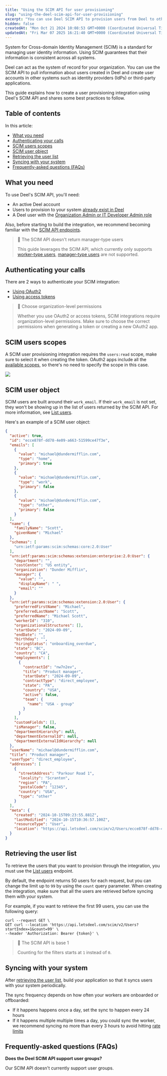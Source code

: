 ```yaml
---
title: "Using the SCIM API for user provisioning"
slug: "using-the-deel-scim-api-for-user-provisioning"
excerpt: "You can use Deel SCIM API to provision users from Deel to other systems: learn how."
hidden: false
createdAt: "Mon Oct 21 2024 10:08:53 GMT+0000 (Coordinated Universal Time)"
updatedAt: "Fri Mar 07 2025 16:21:40 GMT+0000 (Coordinated Universal Time)"
---
```

System for Cross-domain Identity Management (SCIM) is a standard for managing user identity information. Using SCIM guarantees that their information is consistent across all systems.

Deel can act as the system of record for your organization. You can use the SCIM API to pull information about users created in Deel and create user accounts in other systems such as identity providers (IdPs) or third-party applications.

This guide explains how to create a user provisioning integration using Deel's SCIM API and shares some best practices to follow.

## Table of contents

In this article:

- [What you need](#what-you-need)
- [Authenticating your calls](#authenticating-your-calls)
- [SCIM users scopes](#scim-users-scopes)
- [SCIM user object](#scim-user-object)
- [Retrieving the user list](#retrieving-the-user-list)
- [Syncing with your system](#syncing-with-your-system)
- [Frequently-asked questions (FAQs)](#frequently-asked-questions-faqs)

## What you need

To use Deel's SCIM API, you'll need:

- An active Deel account
- Users to provision to your system [already exist in Deel](https://help.letsdeel.com/hc/en-gb/sections/20347193192593-Contract-Creation-and-Management)
- A Deel user with the [Organization Admin or IT Developer Admin role](https://help.letsdeel.com/hc/en-gb/articles/13923716480401-What-Are-the-Different-Roles-for-Organization-Admins-in-Deel)

Also, before starting to build the integration, we recommend becoming familiar with the [SCIM API endpoints](https://developer.deel.com/reference/searchviaget).

> 📘 The SCIM API doesn't return manager-type users
> 
> This guide leverages the SCIM API, which currently only supports [worker-type users](https://developer.deel.com/docs/managers), [manager-type users](https://developer.deel.com/docs/managers) are not supported.

## Authenticating your calls

There are 2 ways to authenticate your SCIM integration:

- [Using OAuth2](https://developer.deel.com/docs/oauth2-apps)
- [Using access tokens](https://developer.deel.com/docs/api-tokens-1)

> 📘 Choose organization-level permissions
> 
> Whether you use OAuth2 or access tokens, SCIM integrations require organization-level permissions. Make sure to choose the correct permissions when generating a token or creating a new OAuth2 app.

## SCIM users scopes

A SCIM user provisioning integration requires the `users:read` scope, make sure to select it when creating the token. OAuth2 apps include all the [available scopes](https://developer.deel.com/docs/scopes-1), so there's no need to specify the scope in this case.

![](https://files.readme.io/ae905ef18a1a5f7e7ae2811610ce432f3c21ef06b77621ba0a6323ab70c29c70-tokens-people-users-read.png)


## SCIM user object

SCIM users are built around their `work_email`. If their `work_email` is not set, they won't be showing up in the list of users returned by the SCIM API. For more information, see [List users](https://developer.deel.com/reference/searchviaget).

Here's an example of a SCIM user object:

```json
{
  "active": true,
  "id": "ecce878f-dd78-4e09-a663-51599ce47f3e",
  "emails": [
    {
      "value": "michael@dundermifflin.com",
      "type": "home",
      "primary": true
    },
    {
      "value": "michael@dundermifflin.com",
      "type": "work",
      "primary": false
    },
    {
      "value": "michael@dundermifflin.com",
      "type": "other",
      "primary": false
    }
  ],
  "name": {
    "familyName": "Scott",
    "givenName": "Michael"
  },
  "schemas": [
    "urn:ietf:params:scim:schemas:core:2.0:User"
  ],
  "urn:ietf:params:scim:schemas:extension:enterprise:2.0:User": {
    "department": "",
    "costCenter": "US entity",
    "organization": "Dunder Mifflin",
    "manager": {
      "value": "",
      "displayName": " ",
      "email": ""
    }
  },
  "urn:ietf:params:scim:schemas:extension:2.0:User": {
    "preferredFirstName": "Michael",
    "preferredLastName": "Scott",
    "preferredName": "Michael Scott",
    "workerId": "310",
    "organizationalStructures": [],
    "startDate": "2024-09-09",
    "endDate": "",
    "birthday": "",
    "hiringStatus": "onboarding_overdue",
    "state": "BC",
    "country": "CA",
    "employments": [
      {
        "contractId": "nw7n2ev",
        "title": "Product manager",
        "startDate": "2024-09-09",
        "contractType": "direct_employee",
        "state": "PA",
        "country": "USA",
        "active": false,
        "team": {
          "name": "USA - group"
        }
      }
    ],
    "customFields": [],
    "isManager": false,
    "departmentHierarchy": null,
    "departmentExternalId": null,
    "departmentExternalIdHierarchy": null
  },
  "userName": "michael@dundermifflin.com",
  "title": "Product manager",
  "userType": "direct_employee",
  "addresses": [
    {
      "streetAddress": "Parkour Road 1",
      "locality": "Scranton",
      "region": "PA",
      "postalCode": "12345",
      "country": "USA",
      "type": "other"
    }
  ],
  "meta": {
    "created": "2024-10-15T09:23:55.881Z",
    "lastModified": "2024-10-15T10:36:57.100Z",
    "resourceType": "User",
    "location": "https://api.letsdeel.com/scim/v2/Users/ecce878f-dd78-4e09-a663-51599ce47f3e"
  }
}
```

## Retrieving the user list

To retrieve the users that you want to provision through the integration, you must use the [List users](https://developer.deel.com/reference/searchviaget) endpoint.

By default, the endpoint returns 50 users for each request, but you can change the limit up to `99` by using the `count` query parameter. When creating the integration, make sure that all the users are retrieved before syncing them with your system.

For example, if you want to retrieve the first 99 users, you can use the following query:

```curl
curl --request GET \
GET curl --location 'https://api.letsdeel.com/scim/v2/Users?startIndex=1&count=99' \
--header 'Authorization: Bearer {token}' \
```

> 📘 The SCIM API is base 1
> 
> Counting for the filters starts at `1` instead of `0`.

## Syncing with your system

After [retrieving the user list](#retrieving-the-user-list), build your application so that it syncs users with your system periodically.

The sync frequency depends on how often your workers are onboarded or offboarded:

- If it happens happens once a day, set the sync to happen every 24 hours
- If it happens multiple multiple times a day, you could sync the worker, we recommend syncing no more than every 3 hours to avoid hitting [rate limits](https://developer.deel.com/docs/rate-limits-1)

## Frequently-asked questions (FAQs)

**Does the Deel SCIM API support user groups?**

Our SCIM API doesn't currently support user groups.
